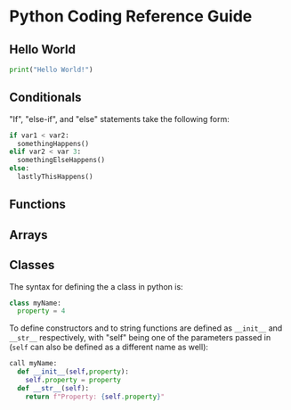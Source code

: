 # Python Coding Reference Guide

## Hello World
```python
print("Hello World!")
```

## Conditionals
"If", "else-if", and "else" statements take the following form:
```python
if var1 < var2:
  somethingHappens()
elif var2 < var 3:
  somethingElseHappens()
else:
  lastlyThisHappens()
```

## Functions

## Arrays

## Classes
The syntax for defining the a class in python is:
```python
class myName:
  property = 4
```
To define constructors and to string functions are defined as ```__init__``` and ```__str__``` respectively, with "self" being one of the 
parameters passed in (```self``` can also be defined as a different name as well):
```python
call myName:
  def __init__(self,property):
    self.property = property
  def __str__(self):
    return f"Property: {self.property}"
```
